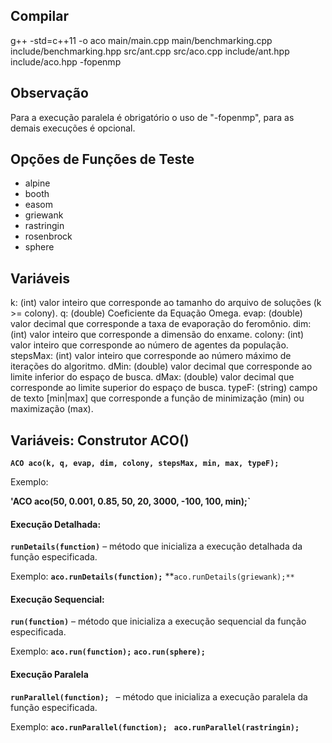 
## Compilar

g++ -std=c++11 -o aco main/main.cpp main/benchmarking.cpp include/benchmarking.hpp src/ant.cpp src/aco.cpp include/ant.hpp include/aco.hpp -fopenmp

## Observação
Para a execução paralela é obrigatório o uso de  "-fopenmp", para as demais execuções é opcional.

## Opções de Funções de Teste
<ul>
  <li>alpine</li>
  <li>booth</li>
  <li>easom</li>
  <li>griewank</li>
  <li>rastringin</li>
  <li>rosenbrock</li>
  <li>sphere</li>
</ul>

## Variáveis

k: (int) valor inteiro que corresponde ao tamanho do arquivo de soluções (k >= colony).
q: (double) Coeficiente da Equação Omega.
evap: (double) valor decimal que corresponde a taxa de evaporação do feromônio.
dim: (int) valor inteiro que corresponde a dimensão do enxame.
colony: (int) valor inteiro que corresponde ao número de agentes da população.
stepsMax: (int) valor inteiro que corresponde ao número máximo de iterações do algoritmo.
dMin: (double) valor decimal que corresponde ao limite inferior do espaço de busca.
dMax: (double) valor decimal que corresponde ao limite superior do espaço de busca.
typeF: (string) campo de texto [min|max] que corresponde a função de minimização (min) ou maximização (max).

## Variáveis: Construtor ACO()

**`ACO aco(k, q, evap, dim, colony, stepsMax, min, max, typeF);`**

Exemplo:

**'ACO aco(50, 0.001, 0.85, 50, 20, 3000, -100, 100, min);`**

#### Execução Detalhada:

**`runDetails(function)`** – método que inicializa a execução detalhada da função especificada.

Exemplo:
**`aco.runDetails(function);`**
**`aco.runDetails(griewank);**`

#### Execução Sequencial:
**`run(function)`** – método que inicializa a execução sequencial da função especificada.

Exemplo:
**`aco.run(function);`**
**`aco.run(sphere);`**

#### Execução Paralela
**`runParallel(function); `** – método que inicializa a execução paralela da função especificada.

Exemplo:
**`aco.runParallel(function); `**
**`aco.runParallel(rastringin);`**
